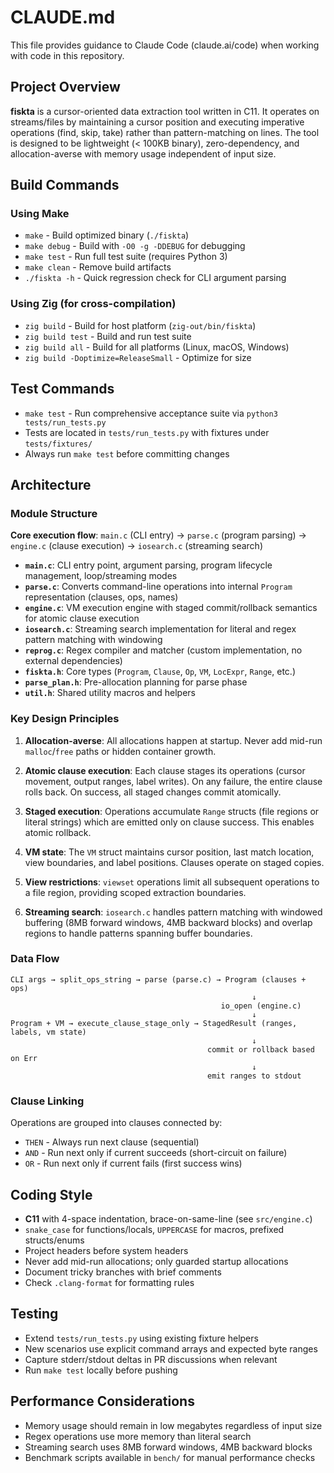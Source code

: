 # CLAUDE.md

This file provides guidance to Claude Code (claude.ai/code) when working with code in this repository.

## Project Overview

**fiskta** is a cursor-oriented data extraction tool written in C11. It operates on streams/files by maintaining a cursor position and executing imperative operations (find, skip, take) rather than pattern-matching on lines. The tool is designed to be lightweight (< 100KB binary), zero-dependency, and allocation-averse with memory usage independent of input size.

## Build Commands

### Using Make

- `make` - Build optimized binary (`./fiskta`)
- `make debug` - Build with `-O0 -g -DDEBUG` for debugging
- `make test` - Run full test suite (requires Python 3)
- `make clean` - Remove build artifacts
- `./fiskta -h` - Quick regression check for CLI argument parsing

### Using Zig (for cross-compilation)

- `zig build` - Build for host platform (`zig-out/bin/fiskta`)
- `zig build test` - Build and run test suite
- `zig build all` - Build for all platforms (Linux, macOS, Windows)
- `zig build -Doptimize=ReleaseSmall` - Optimize for size

## Test Commands

- `make test` - Run comprehensive acceptance suite via `python3 tests/run_tests.py`
- Tests are located in `tests/run_tests.py` with fixtures under `tests/fixtures/`
- Always run `make test` before committing changes

## Architecture

### Module Structure

**Core execution flow**: `main.c` (CLI entry) → `parse.c` (program parsing) → `engine.c` (clause execution) → `iosearch.c` (streaming search)

- **`main.c`**: CLI entry point, argument parsing, program lifecycle management, loop/streaming modes
- **`parse.c`**: Converts command-line operations into internal `Program` representation (clauses, ops, names)
- **`engine.c`**: VM execution engine with staged commit/rollback semantics for atomic clause execution
- **`iosearch.c`**: Streaming search implementation for literal and regex pattern matching with windowing
- **`reprog.c`**: Regex compiler and matcher (custom implementation, no external dependencies)
- **`fiskta.h`**: Core types (`Program`, `Clause`, `Op`, `VM`, `LocExpr`, `Range`, etc.)
- **`parse_plan.h`**: Pre-allocation planning for parse phase
- **`util.h`**: Shared utility macros and helpers

### Key Design Principles

1. **Allocation-averse**: All allocations happen at startup. Never add mid-run `malloc`/`free` paths or hidden container growth.

2. **Atomic clause execution**: Each clause stages its operations (cursor movement, output ranges, label writes). On any failure, the entire clause rolls back. On success, all staged changes commit atomically.

3. **Staged execution**: Operations accumulate `Range` structs (file regions or literal strings) which are emitted only on clause success. This enables atomic rollback.

4. **VM state**: The `VM` struct maintains cursor position, last match location, view boundaries, and label positions. Clauses operate on staged copies.

5. **View restrictions**: `viewset` operations limit all subsequent operations to a file region, providing scoped extraction boundaries.

6. **Streaming search**: `iosearch.c` handles pattern matching with windowed buffering (8MB forward windows, 4MB backward blocks) and overlap regions to handle patterns spanning buffer boundaries.

### Data Flow

```
CLI args → split_ops_string → parse (parse.c) → Program (clauses + ops)
                                                      ↓
                                               io_open (engine.c)
                                                      ↓
Program + VM → execute_clause_stage_only → StagedResult (ranges, labels, vm state)
                                                      ↓
                                            commit or rollback based on Err
                                                      ↓
                                            emit ranges to stdout
```

### Clause Linking

Operations are grouped into clauses connected by:
- `THEN` - Always run next clause (sequential)
- `AND` - Run next only if current succeeds (short-circuit on failure)
- `OR` - Run next only if current fails (first success wins)

## Coding Style

- **C11** with 4-space indentation, brace-on-same-line (see `src/engine.c`)
- `snake_case` for functions/locals, `UPPERCASE` for macros, prefixed structs/enums
- Project headers before system headers
- Never add mid-run allocations; only guarded startup allocations
- Document tricky branches with brief comments
- Check `.clang-format` for formatting rules

## Testing

- Extend `tests/run_tests.py` using existing fixture helpers
- New scenarios use explicit command arrays and expected byte ranges
- Capture stderr/stdout deltas in PR discussions when relevant
- Run `make test` locally before pushing

## Performance Considerations

- Memory usage should remain in low megabytes regardless of input size
- Regex operations use more memory than literal search
- Streaming search uses 8MB forward windows, 4MB backward blocks
- Benchmark scripts available in `bench/` for manual performance checks
